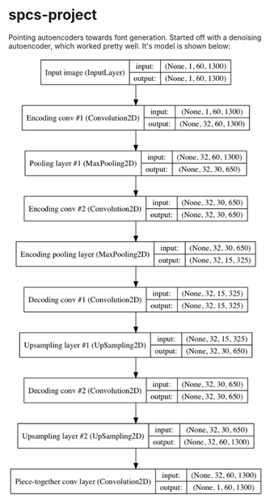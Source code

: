 # spcs-project
Pointing autoencoders towards font generation.
Started off with a denoising autoencoder, which worked pretty well.
It's model is shown below:

![](https://github.com/davidhaas6/spcs-project/blob/master/autoencoder.png)

